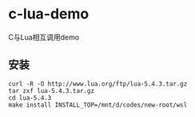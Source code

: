 # c-lua-demo

C与Lua相互调用demo



## 安装

```
curl -R -O http://www.lua.org/ftp/lua-5.4.3.tar.gz
tar zxf lua-5.4.3.tar.gz
cd lua-5.4.3
make install INSTALL_TOP=/mnt/d/codes/new-root/wsl
```

